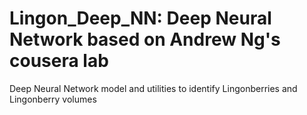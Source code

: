 # Lingon_Deep_NN: Deep Neural Network based on Andrew Ng's cousera lab
Deep Neural Network model and utilities to identify Lingonberries and Lingonberry volumes 
